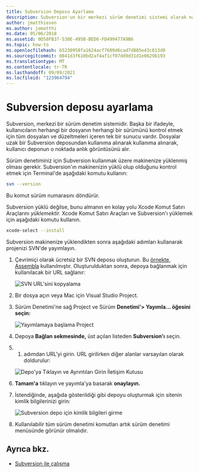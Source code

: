 ```yaml
---
title: Subversion Deposu Ayarlama
description: Subversion'un bir merkezi sürüm denetimi sistemi olarak nasıl yük ve ayar Mac için Visual Studio.
author: jmatthiesen
ms.author: jomatthi
ms.date: 05/06/2018
ms.assetid: 0D58FB37-530E-495B-BED6-FD499477A9B6
ms.topic: how-to
ms.openlocfilehash: b5230958fa1624acf7609d6cad7d885e43c013d0
ms.sourcegitcommit: 0841d3f610bd2af4af1cf07dd9d31d1e0629b193
ms.translationtype: MT
ms.contentlocale: tr-TR
ms.lasthandoff: 09/09/2021
ms.locfileid: "123964794"
---
```

# <a name="set-up-a-subversion-repository"></a>Subversion deposu ayarlama

Subversion, merkezi bir sürüm denetim sistemidir. Başka bir ifadeyle, kullanıcıların herhangi bir dosyanın herhangi bir sürümünü kontrol etmek için tüm dosyaları ve düzeltmeleri içeren tek bir sunucu vardır. Dosyalar uzak bir Subversion deposundan kullanıma alınarak kullanıma alınarak, kullanıcı deponun o noktada anlık görüntüsünü alır.

Sürüm denetiminiz için Subversion kullanmak üzere makinenize yüklenmiş olması gerekir. Subversion'ın makinenizin yüklü olup olduğunu kontrol etmek için Terminal'de aşağıdaki komutu kullanın:

```bash
svn --version
```

Bu komut sürüm numarasını döndürür.

Subversion yüklü değilse, bunu almanın en kolay yolu Xcode Komut Satırı Araçlarını _yüklemektir._ Xcode Komut Satırı Araçları ve Subversion'ı yüklemek için aşağıdaki komutu kullanın.

```bash
xcode-select --install
```

Subversion makinenize yüklendikten sonra aşağıdaki adımları kullanarak projenizi SVN'de yayımlayın.

1. Çevrimiçi olarak ücretsiz bir SVN deposu oluşturun. Bu [örnekte, Assembla](https://app.assembla.com/) kullanılmıştır. Oluşturulduktan sonra, depoya bağlanmak için kullanılacak bir URL sağlanır:

    ![SVN URL'sini kopyalama](media/version-control-subversion1-sml.png)

2. Bir dosya açın veya Mac için Visual Studio Project.

3. Sürüm Denetimi'ne sağ Project ve Sürüm **Denetimi'> Yayımla... öğesini seçin:**

    ![Yayımlamaya başlama Project](media/version-control-subversion2.png)

4. Depoya **Bağlan sekmesinde,** üst açılan listeden **Subversion'ı** seçin.

5. 1. adımdan URL'yi girin. URL girilirken diğer alanlar varsayılan olarak doldurulur:

    ![Depo'ya Tıklayın ve Ayrıntıları Girin İletişim Kutusu](media/version-control-subversion3.png)

7. **Tamam'a** tıklayın ve yayımla'ya basarak **onaylayın.**

7. İstendiğinde, aşağıda gösterildiği gibi depoyu oluşturmak için sitenin kimlik bilgilerinizi girin:

    ![Subversion depo için kimlik bilgileri girme](media/version-control-subversion5.png)

8. Kullanılabilir tüm sürüm denetimi komutları artık sürüm denetimi menüsünde görünür olmalıdır.

## <a name="see-also"></a>Ayrıca bkz.

- [Subversion ile çalışma](working-with-subversion.md)